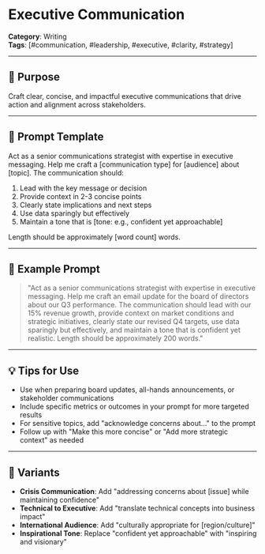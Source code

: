 # Executive Communication

**Category**: Writing  
**Tags**: [#communication, #leadership, #executive, #clarity, #strategy]

---

## 🧭 Purpose
Craft clear, concise, and impactful executive communications that drive action and alignment across stakeholders.

---

## 🧠 Prompt Template
Act as a senior communications strategist with expertise in executive messaging. Help me craft a [communication type] for [audience] about [topic]. The communication should:

1. Lead with the key message or decision
2. Provide context in 2-3 concise points
3. Clearly state implications and next steps
4. Use data sparingly but effectively
5. Maintain a tone that is [tone: e.g., confident yet approachable]

Length should be approximately [word count] words.

---

## 🧪 Example Prompt
> "Act as a senior communications strategist with expertise in executive messaging. Help me craft an email update for the board of directors about our Q3 performance. The communication should lead with our 15% revenue growth, provide context on market conditions and strategic initiatives, clearly state our revised Q4 targets, use data sparingly but effectively, and maintain a tone that is confident yet realistic. Length should be approximately 200 words."

---

## 💡 Tips for Use
- Use when preparing board updates, all-hands announcements, or stakeholder communications
- Include specific metrics or outcomes in your prompt for more targeted results
- For sensitive topics, add "acknowledge concerns about..." to the prompt
- Follow up with "Make this more concise" or "Add more strategic context" as needed

---

## 🔁 Variants
- **Crisis Communication**: Add "addressing concerns about [issue] while maintaining confidence"
- **Technical to Executive**: Add "translate technical concepts into business impact"
- **International Audience**: Add "culturally appropriate for [region/culture]"
- **Inspirational Tone**: Replace "confident yet approachable" with "inspiring and visionary"